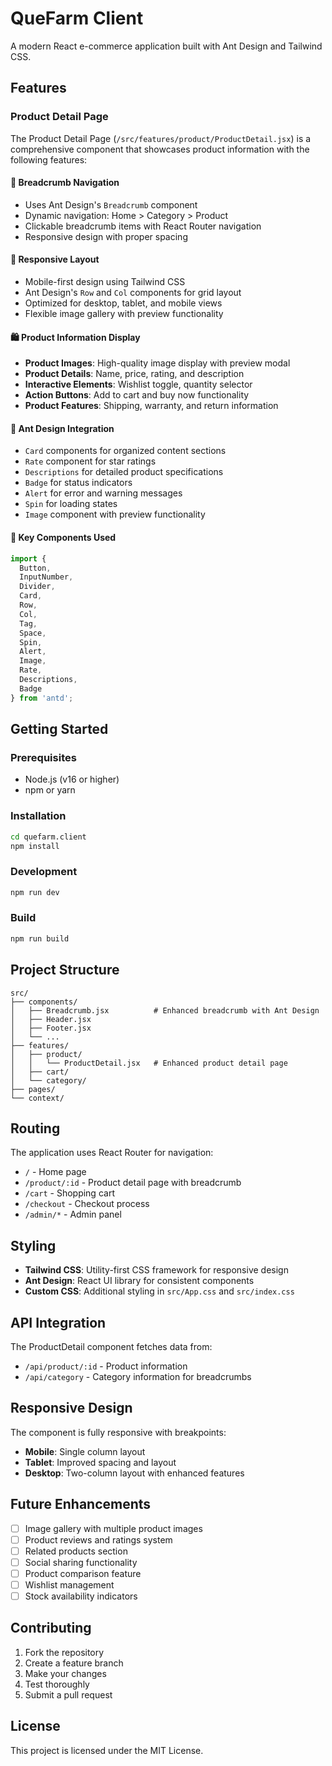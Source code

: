# QueFarm Client

A modern React e-commerce application built with Ant Design and Tailwind CSS.

## Features

### Product Detail Page

The Product Detail Page (`/src/features/product/ProductDetail.jsx`) is a comprehensive component that showcases product information with the following features:

#### 🍞 Breadcrumb Navigation
- Uses Ant Design's `Breadcrumb` component
- Dynamic navigation: Home > Category > Product
- Clickable breadcrumb items with React Router navigation
- Responsive design with proper spacing

#### 📱 Responsive Layout
- Mobile-first design using Tailwind CSS
- Ant Design's `Row` and `Col` components for grid layout
- Optimized for desktop, tablet, and mobile views
- Flexible image gallery with preview functionality

#### 🛍️ Product Information Display
- **Product Images**: High-quality image display with preview modal
- **Product Details**: Name, price, rating, and description
- **Interactive Elements**: Wishlist toggle, quantity selector
- **Action Buttons**: Add to cart and buy now functionality
- **Product Features**: Shipping, warranty, and return information

#### 🎨 Ant Design Integration
- `Card` components for organized content sections
- `Rate` component for star ratings
- `Descriptions` for detailed product specifications
- `Badge` for status indicators
- `Alert` for error and warning messages
- `Spin` for loading states
- `Image` component with preview functionality

#### 🔧 Key Components Used
```jsx
import { 
  Button, 
  InputNumber, 
  Divider, 
  Card, 
  Row, 
  Col, 
  Tag, 
  Space, 
  Spin, 
  Alert,
  Image,
  Rate,
  Descriptions,
  Badge
} from 'antd';
```

## Getting Started

### Prerequisites
- Node.js (v16 or higher)
- npm or yarn

### Installation
```bash
cd quefarm.client
npm install
```

### Development
```bash
npm run dev
```

### Build
```bash
npm run build
```

## Project Structure

```
src/
├── components/
│   ├── Breadcrumb.jsx          # Enhanced breadcrumb with Ant Design
│   ├── Header.jsx
│   ├── Footer.jsx
│   └── ...
├── features/
│   ├── product/
│   │   └── ProductDetail.jsx   # Enhanced product detail page
│   ├── cart/
│   └── category/
├── pages/
└── context/
```

## Routing

The application uses React Router for navigation:

- `/` - Home page
- `/product/:id` - Product detail page with breadcrumb
- `/cart` - Shopping cart
- `/checkout` - Checkout process
- `/admin/*` - Admin panel

## Styling

- **Tailwind CSS**: Utility-first CSS framework for responsive design
- **Ant Design**: React UI library for consistent components
- **Custom CSS**: Additional styling in `src/App.css` and `src/index.css`

## API Integration

The ProductDetail component fetches data from:
- `/api/product/:id` - Product information
- `/api/category` - Category information for breadcrumbs

## Responsive Design

The component is fully responsive with breakpoints:
- **Mobile**: Single column layout
- **Tablet**: Improved spacing and layout
- **Desktop**: Two-column layout with enhanced features

## Future Enhancements

- [ ] Image gallery with multiple product images
- [ ] Product reviews and ratings system
- [ ] Related products section
- [ ] Social sharing functionality
- [ ] Product comparison feature
- [ ] Wishlist management
- [ ] Stock availability indicators

## Contributing

1. Fork the repository
2. Create a feature branch
3. Make your changes
4. Test thoroughly
5. Submit a pull request

## License

This project is licensed under the MIT License.

